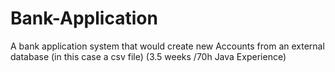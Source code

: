 # Bank-Application
A bank application system that would create new Accounts from an external database (in this case a csv file) (3.5 weeks /70h Java Experience)
